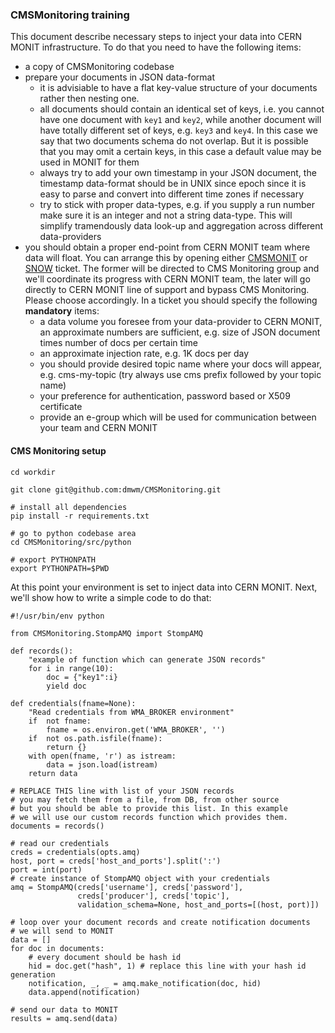 ### CMSMonitoring training
This document describe necessary steps to inject your data into CERN MONIT
infrastructure. To do that you need to have the following items:
- a copy of CMSMonitoring codebase
- prepare your documents in JSON data-format
  - it is advisiable to have a flat
    key-value structure of your documents rather then nesting one. 
  - all documents should contain an identical set of keys, i.e. you
  cannot have one document with `key1` and `key2`, while another document
  will have totally different set of keys, e.g. `key3` and `key4`.
  In this case we say that two documents schema do not overlap. But it is
  possible that you may omit a certain keys, in this case a default value
  may be used in MONIT for them
  - always try to add your own timestamp in your JSON document, the timestamp
  data-format should be in UNIX since epoch since it is easy to parse and
  convert into different time zones if necessary
  - try to stick with proper data-types, e.g. if you supply a run number
  make sure it is an integer and not a string data-type. This will simplify
  tramendously data look-up and aggregation across different data-providers
- you should obtain a proper end-point from CERN MONIT team where data will
  float. You can arrange this by opening either [CMSMONIT](https://its.cern.ch/jira/browse/CMSMONIT)
  or [SNOW](https://cern.service-now.com/service-portal/home.do) ticket.
  The former will be directed to CMS Monitoring group and we'll coordinate
  its progress with CERN MONIT team, the later will go directly to
  CERN MONIT line of support and bypass CMS Monitoring. Please choose
  accordingly. In a ticket you should specify the following **mandatory** items:
  - a data volume you foresee from your data-provider to CERN MONIT, an
  approximate numbers are sufficient, e.g. size of JSON document times
  number of docs per certain time
  - an approximate injection rate, e.g. 1K docs per day
  - you should provide desired topic name where your docs will appear, e.g.
  cms-my-topic (try always use cms prefix followed by your topic name)
  - your preference for authentication, password based or X509 certificate
  - provide an e-group which will be used for communication between your
  team and CERN MONIT

#### CMS Monitoring setup
```
cd workdir

git clone git@github.com:dmwm/CMSMonitoring.git

# install all dependencies
pip install -r requirements.txt

# go to python codebase area
cd CMSMonitoring/src/python

# export PYTHONPATH
export PYTHONPATH=$PWD
```

At this point your environment is set to inject data into CERN MONIT.
Next, we'll show how to write a simple code to do that:
```
#!/usr/bin/env python

from CMSMonitoring.StompAMQ import StompAMQ

def records():
    "example of function which can generate JSON records"
    for i in range(10):
        doc = {"key1":i}
        yield doc

def credentials(fname=None):
    "Read credentials from WMA_BROKER environment"
    if  not fname:
        fname = os.environ.get('WMA_BROKER', '')
    if  not os.path.isfile(fname):
        return {}
    with open(fname, 'r') as istream:
        data = json.load(istream)
    return data

# REPLACE THIS line with list of your JSON records
# you may fetch them from a file, from DB, from other source
# but you should be able to provide this list. In this example
# we will use our custom records function which provides them.
documents = records()

# read our credentials
creds = credentials(opts.amq)
host, port = creds['host_and_ports'].split(':')
port = int(port)
# create instance of StompAMQ object with your credentials
amq = StompAMQ(creds['username'], creds['password'],
               creds['producer'], creds['topic'],
               validation_schema=None, host_and_ports=[(host, port)])

# loop over your document records and create notification documents
# we will send to MONIT
data = []
for doc in documents:
    # every document should be hash id
    hid = doc.get("hash", 1) # replace this line with your hash id generation
    notification, _, _ = amq.make_notification(doc, hid)
    data.append(notification)

# send our data to MONIT
results = amq.send(data)
```
